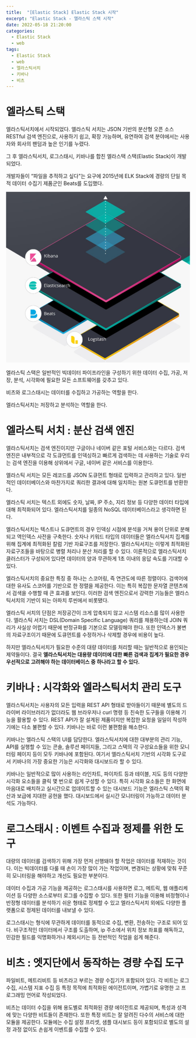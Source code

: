 ```yaml
---
title:  "[Elastic Stack] Elastic Stack 시작"
excerpt: "Elastic Stack - 엘라스틱 스택 시작"
date: 2022-05-18 21:20:00
categories:
  - Elastic Stack
  - web
tags:
  - Elastic Stack
  - web
  - 엘라스틱서치
  - 키바나
  - 비츠
---
```


# 엘라스틱 스택

엘라스틱서치에서 시작되었다. 엘라스틱 서치는 JSON 기반의 분산형 오픈 소스 RESTful 검색 엔진으로, 사용하기 쉽고, 확장 가능하며, 유연하여 검색 분야에서는 사용자와 회사의 팬덤과 높은 인기를 누렸다.

그 후 엘라스틱서치, 로그스태시, 키바나를 합친 엘라스택 스택(Elastic Stack)이 개발되었다.

개발자들이 “파일을 추적하고 싶다"는 요구에 2015년에 ELK Stack에 경량의 단일 목적 데이터 수집기 제품군인 Beats를 도입했다.

![elasticstack](/img/elasticstack.jpg?raw=true)

엘라스틱 스택은 일반적인 빅데이터 파이프라인을 구성하기 위한 데이터 수집, 가공, 저장, 분석, 시각화에 필요한 모든 소프트웨어를 갖추고 있다.

비츠와 로그스태시는 데이터를 수집하고 가공하는 역할을 한다.

엘라스틱서치는 저장하고 분석하는 역할을 한다.

# 엘라스틱 서치 : 분산 검색 엔진

엘라스틱서치는 검색 엔진이지만 구글이나 네이버 같은 포털 서비스와는 다르다. 검색 엔진은 내부적으로 각 도큐먼트를 인덱싱하고 빠르게 검색하는 데 사용하는 기술로 우리는 검색 엔진을 이용해 상위에서 구글, 네이버 같은 서비스를 이용한다. 

엘라스틱 서치는 모든 레코드를 JSON 도큐먼트 형태로 입력하고 관리하고 있다. 일반적인 데이터베이스와 마찬가지로 쿼리한 결과에 대해 일치하는 원본 도큐먼트를 반환한다.

엘라스틱 서치는 텍스트 외에도 숫자, 날짜, IP 주소, 지리 정보 등 다양한 데이터 타입에 대해 최적화되어 있다. 엘라스틱서치를 일종의 NoSQL 데이터베이스라고 생각하면 된다.

엘라스틱서치는 텍스트나 도큐먼트의 경우 인덱싱 시점에 분석을 거쳐 용어 단위로 분해되고 역인덱스 사전을 구축한다. 숫자나 키워드 타입의 데이터들은 엘라스틱서치 집계를 위해 집계에 최적화된 칼럼 기반 자료구조를 저장한다. 엘라스틱서치는 이렇게 최적화된 자료구조들을 바탕으로 병렬 처리나 분산 처리를 할 수 있다. 이론적으로 엘라스틱서치 클러스터가 구성되어 있다면 데이터의 양과 무관하게 1초 이내의 응답 속도를 기대할 수 있다.

엘라스틱서치의 중요한 특징 중 하나는 스코어링, 즉 연관도에 따른 정렬이다. 검색어에 대한 유사도 스코어를 기반으로 한 정렬을 제공한다. 이는 특히 복잡한 문자열 콘텐츠에서 검색을 수행할 때 큰 효과를 보인다. 이러한 검색 엔진으로서 강력한 기능들은 엘라스틱서치의 기반이 되는 아파치 루씬에서 비롯됐다.

엘라스틱 서치의 단점은 저장공간이 크게 압축되지 않고 시스템 리소스를 많이 사용한다.
엘라스틱 서치는 DSL(Domain Specific Language) 쿼리를 채용하는데 JOIN 쿼리가 사실상 어렵기 때문에 반정규화를 기본으로 모델링해야 한다. 또한 인덱스가 불변의 자료구조이기 때문에 도큐먼트를 수정하거나 삭제할 경우에 비용이 높다.

하지만 엘라스틱서치가 필요한 수준의 대량 데이터를 처리할 때는 일반적으로 용인되는 제약들이다. 결국 **엘라스틱서치는 대용량 데이터에 대한 빠른 검색과 집계가 필요한 경우 우선적으로 고려해야 하는 데이터베이스 중 하나라고 할 수 있다.**

# 키바나 : 시각화와 엘라스틱서치 관리 도구

엘라스틱서치는 사용자의 모든 입력을 REST API 형태로 받아들이기 때문에 별도의 드라이버 라이브러리가 없더라도 웹 브라우저나 curl 명령 등 친숙한 도구들을 이용해 기능을 활용할 수 있다. REST API가 잘 설계된 제품이지만 복잡한 요청을 일일이 작성하기에는 다소 불편할 수 있다. 키바나는 바로 이런 불편함을 해소한다.

키바나는 엘라스틱 스택의 UI를 담당한다. 엘라스틱서치에 대한 대부분의 관리 기능, API를 실행할 수 있는 콘솔, 솔루션 페이지들, 그리고 스택의 각 구성요소들을 위한 모니터링 페이지 등이 모두 키바나에 포함된다. 여기서 엘라스틱서치 기반의 시각화 도구로서 키바나의 가장 중요한 기능은 시각화와 대시보드라 할 수 있다.

키바나는 일반적으로 많이 사용하는 라인차트, 파이차트 등과 테이블, 지도 등의 다양한 시각화 요소들을 클릭 몇 번으로 쉽게 구성할 수 있다. 특히 시각화 요소들은 한 화면에 마음대로 배치하고 실시간으로 업데이트할 수 있는 대시보드 기능은 엘라스틱 스택의 확산과 보급에 지대한 공헌을 했다. 대시보드에서 실시간 모니터링이 가능하고 데이터 분석도 가능하다.

# 로그스태시 : 이벤트 수집과 정제를 위한 도구

대량의 데이터를 검색하기 위해 가장 먼저 선행돼야 할 작업은 데이터를 적재하는 것이다. 이는 빅데이터를 다룰 때 손이 가장 많이 가는 작업이며, 변경되는 상황에 맞춰 꾸준히 모니터링을 해야하고 개선도 필요한 부분이다. 

데이터 수집과 가공 기능을 제공하는 로그스태시를 사용하면 로그, 메트릭, 웹 애플리케이션 등 다양한 소스로부터 로그를 수집할 수 있다. 또한 필터 기능을 이용해 비정형이나 반정형 데이터를 분석하기 쉬운 형태로 정제할 수 있고 엘라스틱서치 외에도 다양한 플랫폼으로 정제된 데이터를 내보낼 수 있다. 

로그스태시는 형식에 무관하게 데이터를 동적으로 수집, 변환, 전송하는 구조로 되어 있다. 비구조적인 데이터에서 구조를 도출하며, ip 주소에서 위치 정보 좌표를 해독하고, 민감한 필드를 익명화하거나 제외시키는 등 전반적인 작업을 쉽게 해준다.


# 비츠 : 엣지단에서 동작하는 경량 수집 도구

파일비트, 메트리비트 등 비츠라고 부르는 경량 수집기가 포함되어 있다. 각 비트는 로그 수집, 시스템 지표 수집 등 특정 목적에 최적화된 에이전트이며, 가볍기로 유명한 고 프로그래밍 언어로 작성되었다.

비츠는 데이터 수집을 위해 용도별로 최적화된 경량 에이전트로 제공되며, 특성과 성격에 맞는 다양한 비트들이 존재한다. 또한 특정 비트는 잘 알려진 다수의 서비스에 대한 모듈을 제공한다. 모듈에는 수집 설정 프리셋, 샘플 대시보드 등이 포함되므로 별도의 설정 과정 없이도 손쉽게 이벤트를 수집할 수 있다. 